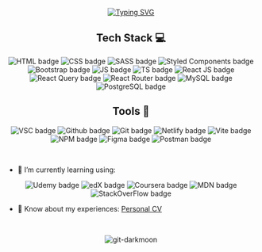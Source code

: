 <p align="center">
<a href="https://git.io/typing-svg"><img src="https://readme-typing-svg.demolab.com?font=Poppins&size=42&duration=3250&pause=1000&color=9745F5&center=true&vCenter=true&width=600&lines=React+Web+Developer;Always+Learning+New+Things;%2B4+Years+Of+Coding;A+lot+more+%3A)" alt="Typing SVG" /></a>
</p>


<h2 align="center">
  Tech Stack 💻
</h2>
<p align="center">
<img src="https://img.shields.io/badge/html5-%23E34F26.svg?style=for-the-badge&logo=html5&logoColor=white" alt="HTML badge" >
<img src="https://img.shields.io/badge/css3-%231572B6.svg?style=for-the-badge&logo=css3&logoColor=white" alt="CSS badge" >
<img src="https://img.shields.io/badge/SASS-hotpink.svg?style=for-the-badge&logo=SASS&logoColor=white" alt="SASS badge" >
<img src="https://img.shields.io/badge/styled--components-DB7093?style=for-the-badge&logo=styled-components&logoColor=white" alt="Styled Components badge" >
<img src="https://img.shields.io/badge/bootstrap-%238511FA.svg?style=for-the-badge&logo=bootstrap&logoColor=white" alt="Bootstrap badge" >
<img src="https://img.shields.io/badge/javascript-%23323330.svg?style=for-the-badge&logo=javascript&logoColor=%23F7DF1E" alt="JS badge" >
<img src="https://img.shields.io/badge/typescript-%23007ACC.svg?style=for-the-badge&logo=typescript&logoColor=white" alt="TS badge" >
<img src="https://img.shields.io/badge/react-%2320232a.svg?style=for-the-badge&logo=react&logoColor=%2361DAFB" alt="React JS badge" >
<img src="https://img.shields.io/badge/-React%20Query-FF4154?style=for-the-badge&logo=react%20query&logoColor=white" alt="React Query badge" >
<img src="https://img.shields.io/badge/React_Router-CA4245?style=for-the-badge&logo=react-router&logoColor=white" alt="React Router badge" >
<img src="https://camo.githubusercontent.com/b46e59b09c063a31380646688a68018381767a7a206547c93f896df4643671e9/68747470733a2f2f696d672e736869656c64732e696f2f62616467652f6d7973716c2d2532333030303030662e7376673f7374796c653d666f722d7468652d6261646765266c6f676f3d6d7973716c266c6f676f436f6c6f723d7768697465" alt="MySQL badge" >
<img src="https://img.shields.io/badge/postgres-%23316192.svg?style=for-the-badge&logo=postgresql&logoColor=white" alt="PostgreSQL badge" >
</p>


  <h2 align="center">
    Tools 🎨
  </h2>
  <p align="center">
    <img src="https://img.shields.io/badge/Visual%20Studio%20Code-0078d7.svg?style=for-the-badge&logo=visual-studio-code&logoColor=white" alt="VSC badge" >
<img src="https://img.shields.io/badge/github-%23121011.svg?style=for-the-badge&logo=github&logoColor=white" alt="Github badge" >
<img src="https://img.shields.io/badge/git-%23F05033.svg?style=for-the-badge&logo=git&logoColor=white" alt="Git badge" >
<img src="https://img.shields.io/badge/netlify-%23000000.svg?style=for-the-badge&logo=netlify&logoColor=#00C7B7" alt="Netlify badge" >
<img src="https://img.shields.io/badge/vite-%23646CFF.svg?style=for-the-badge&logo=vite&logoColor=white" alt="Vite badge" >
<img src="https://img.shields.io/badge/NPM-%23CB3837.svg?style=for-the-badge&logo=npm&logoColor=white" alt="NPM badge" >
<img src="https://img.shields.io/badge/figma-%23F24E1E.svg?style=for-the-badge&logo=figma&logoColor=white" alt="Figma badge" >
<img src="https://img.shields.io/badge/Postman-FF6C37?style=for-the-badge&logo=postman&logoColor=white" alt="Postman badge" >
  </p>

<br>

- 🌱 I’m currently learning using:
<p align="center">
  <img src="https://img.shields.io/badge/Udemy-A435F0?style=for-the-badge&logo=Udemy&logoColor=white" alt="Udemy badge" >
<img src="https://img.shields.io/badge/edX-%2302262B.svg?style=for-the-badge&logo=edX&logoColor=white" alt="edX badge" >
<img src="https://img.shields.io/badge/Coursera-%230056D2.svg?style=for-the-badge&logo=Coursera&logoColor=white" alt="Coursera badge" >
<img src="https://img.shields.io/badge/MDN_Web_Docs-black?style=for-the-badge&logo=mdnwebdocs&logoColor=white" alt="MDN badge" >
<img src="https://img.shields.io/badge/-Stackoverflow-FE7A16?style=for-the-badge&logo=stack-overflow&logoColor=white" alt="StackOverFlow badge" >
</p>

- 📄 Know about my experiences: [Personal CV](https://drive.google.com/file/d/1LLWQ8t9Ow30wMobHlfN4qAdzi3bgRLsD/view?usp=drive_link)

<br>

<p align="center">
<img align="center" src="https://streak-stats.demolab.com?user=Git-Darkmoon&theme=midnight-purple&hide_border=true&card_width=400)](https://git.io/streak-stats" alt="git-darkmoon" />
</p>

<!-- ![Git-Darkmoon's github stats](https://github-readme-stats.vercel.app/api?username=git-darkmoon&theme=midnight-purple&show_icons=true) -->
